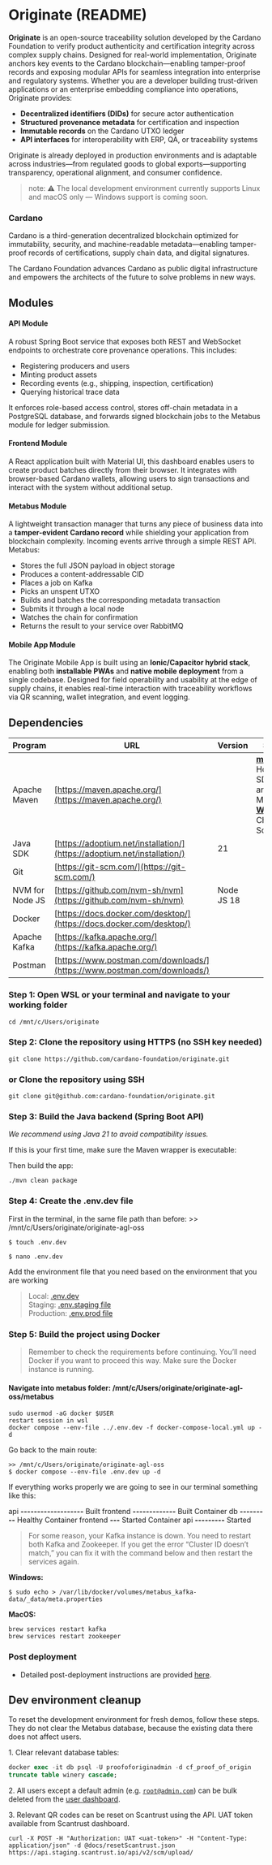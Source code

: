 # Originate (README)

**Originate** is an open-source traceability solution developed by the Cardano Foundation to verify product authenticity and certification integrity across complex supply chains.
Designed for real-world implementation, Originate anchors key events to the Cardano blockchain—enabling tamper-proof records and exposing modular APIs for seamless integration into enterprise and regulatory systems.
Whether you are a developer building trust-driven applications or an enterprise embedding compliance into operations, Originate provides:

* **Decentralized identifiers (DIDs)** for secure actor authentication
* **Structured provenance metadata** for certification and inspection
* **Immutable records** on the Cardano UTXO ledger
* **API interfaces** for interoperability with ERP, QA, or traceability systems

Originate is already deployed in production environments and is adaptable across industries—from regulated goods to global exports—supporting transparency, operational alignment, and consumer confidence.

> note: ⚠️ The local development environment currently supports Linux and macOS only — Windows support is coming soon.

### Cardano

Cardano is a third-generation decentralized blockchain optimized for immutability, security, and machine-readable metadata—enabling tamper-proof records of certifications, supply chain data, and digital signatures.

The Cardano Foundation advances Cardano as public digital infrastructure and empowers the architects of the future to solve problems in new ways.

## Modules

#### API Module

A robust Spring Boot service that exposes both REST and WebSocket endpoints to orchestrate core provenance operations. This includes:

* Registering producers and users
* Minting product assets
* Recording events (e.g., shipping, inspection, certification)
* Querying historical trace data

It enforces role-based access control, stores off-chain metadata in a PostgreSQL database, and forwards signed blockchain jobs to the Metabus module for ledger submission.

#### Frontend Module

A React application built with Material UI, this dashboard enables users to create product batches directly from their browser. It integrates with browser-based Cardano wallets, allowing users to sign transactions and interact with the system without additional setup.

#### Metabus Module

A lightweight transaction manager that turns any piece of business data into a **tamper-evident Cardano record** while shielding your application from blockchain complexity.
Incoming events arrive through a simple REST API. Metabus:

* Stores the full JSON payload in object storage
* Produces a content-addressable CID
* Places a job on Kafka
* Picks an unspent UTXO
* Builds and batches the corresponding metadata transaction
* Submits it through a local node
* Watches the chain for confirmation
* Returns the result to your service over RabbitMQ

#### Mobile App Module

The Originate Mobile App is built using an **Ionic/Capacitor hybrid stack**, enabling both **installable PWAs** and **native mobile deployment** from a single codebase. 
Designed for field operability and usability at the edge of supply chains, it enables real-time interaction with traceability workflows via QR scanning, wallet integration, and event logging.

## Dependencies

| **Program** | **URL** | **Version** | **Support** |
| ---| ---| ---| --- |
| Apache Maven | [https://maven.apache.org/](https://maven.apache.org/) |  | [**macOS**](https://maven.apache.org/install.html): Homebrew, SDKMAN! and MacPorts<br>[**Windows**](https://maven.apache.org/install.html): Chocolatey, Scoop |
| Java SDK | [https://adoptium.net/installation/](https://adoptium.net/installation/) | 21 |  |
| Git | [https://git-scm.com/](https://git-scm.com/) |  |  |
| NVM for Node JS | [https://github.com/nvm-sh/nvm](https://github.com/nvm-sh/nvm) | Node JS 18 |  |
| Docker | [https://docs.docker.com/desktop/](https://docs.docker.com/desktop/) |  |  |
| Apache Kafka | [https://kafka.apache.org/](https://kafka.apache.org/) |  |  |
| Postman | [https://www.postman.com/downloads/](https://www.postman.com/downloads/) |  |  |

### Step 1: Open WSL or your terminal and navigate to your working folder

```plain
cd /mnt/c/Users/originate
```

### Step 2: Clone the repository using HTTPS (no SSH key needed)

```plain
git clone https://github.com/cardano-foundation/originate.git
```

### or Clone the repository using SSH

```plain
git clone git@github.com:cardano-foundation/originate.git
```


### Step 3: Build the Java backend (Spring Boot API)

_We recommend using Java 21 to avoid compatibility issues._

If this is your first time, make sure the Maven wrapper is executable:

Then build the app:

```plain
./mvn clean package
```

### Step 4: Create the .env.dev file

First in the terminal, in the same file path than before: >> /mnt/c/Users/originate/originate-agl-oss

```plain
$ touch .env.dev
```

```plain
$ nano .env.dev
```

Add the environment file that you need based on the environment that you are working

> Local: [.env.dev](.env.dev)  
> Staging: [.env.staging file](.env.staging)  
> Production: [.env.prod file](.env.prod)

### Step 5: Build the project using Docker

> Remember to check the requirements before continuing. You’ll need Docker if you want to proceed this way. Make sure the Docker instance is running.

#### Navigate into **metabus folder**: /mnt/c/Users/originate/originate-agl-oss/metabus

```plain
sudo usermod -aG docker $USER
restart session in wsl
docker compose --env-file ../.env.dev -f docker-compose-local.yml up -d
```

Go back to the main route:

```plain
>> /mnt/c/Users/originate/originate-agl-oss
$ docker compose --env-file .env.dev up -d 
```

If everything works properly we are going to see in our terminal something like this:

api **\-------------------** Built
frontend **\-------------** Built Container 
db **\---------** Healthy Container 
frontend **\---** Started
Container api **\---------** Started

> For some reason, your Kafka instance is down. You need to restart both Kafka and Zookeeper. If you get the error “Cluster ID doesn’t match,” you can fix it with the command below and then restart the services again.

**Windows:**

```plain
$ sudo echo > /var/lib/docker/volumes/metabus_kafka-data/_data/meta.properties
```

**MacOS:**

```plain
brew services restart kafka
brew services restart zookeeper
```

### Post deployment

*   Detailed post-deployment instructions are provided [here](https://github.com/Agrow-Labs/originate-agl-oss/blob/update-name/docs/post-deployment-steps.md).

## Dev environment cleanup

To reset the development environment for fresh demos, follow these steps. They do not clear the Metabus database, because the existing data there does not affect users.

1\. Clear relevant database tables:

```sql
docker exec -it db psql -U proofoforiginadmin -d cf_proof_of_origin
truncate table winery cascade;
```

2\. All users except a default admin (e.g. [`root@admin.com`](mailto:root@admin.com)) can be bulk deleted from the [user dashboard](https://dev.auth.cf-bolnisi-wine-preprod.originate.company.com/admin/master/console/#/BolnisiPilotApplication/users).

3\. Relevant QR codes can be reset on Scantrust using the API. UAT token available from Scantrust dashboard.

```plain
curl -X POST -H "Authorization: UAT <uat-token>" -H "Content-Type: application/json" -d @docs/resetScantrust.json https://api.staging.scantrust.io/api/v2/scm/upload/
```

###
